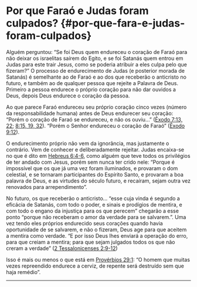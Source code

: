 # Por que Faraó e Judas foram culpados? {#por-que-fara-e-judas-foram-culpados}

Alguém perguntou: “Se foi Deus quem endureceu o coração de Faraó para não deixar os israelitas saírem do Egito, e se foi Satanás quem entrou em Judas para este trair Jesus, como se poderia atribuir a eles culpa pelo que fizeram?” O processo de endurecimento de Judas (e posterior morada de Satanás) é semelhante ao de Faraó e ao dos que receberão o anticristo no futuro, e também ao de qualquer pessoa que rejeite a Palavra de Deus. Primeiro a pessoa endurece o próprio coração para não dar ouvidos a Deus, depois Deus endurece o coração da pessoa.

Ao que parece Faraó endureceu seu próprio coração cinco vezes (número da responsabilidade humana) antes de Deus endurecer seu coração: “Porém o coração de Faraó se endureceu, e não os ouviu...” ([Êxodo 7:13, 22](http://bibliaonline.com.br/acf/ex/7/13,22); [8:15, 19, 32](http://bibliaonline.com.br/acf/ex/8/15:19:32)). “Porém o Senhor endureceu o coração de Faraó” ([Êxodo 9:12](http://bibliaonline.com.br/acf/ex/9/12)).

O endurecimento próprio não vem da ignorância, mas justamente o contrário. Vem de conhecer e deliberadamente rejeitar. Judas encaixa-se no que é dito em [Hebreus 6:4-6](http://bibliaonline.com.br/acf/hb/6/4-6), como alguém que teve todos os privilégios de ter andado com Jesus, porém sem nunca ter crido nele: “Porque é impossível que os que já uma vez foram iluminados, e provaram o dom celestial, e se tornaram participantes do Espírito Santo, e provaram a boa palavra de Deus, e as virtudes do século futuro, e recaíram, sejam outra vez renovados para arrependimento”.

No futuro, os que receberão o anticristo... “esse cuja vinda é segundo a eficácia de Satanás, com todo o poder, e sinais e prodígios de mentira, e com todo o engano da injustiça para os que perecem” chegarão a esse ponto “porque não receberam o amor da verdade para se salvarem.”. Uma vez tendo eles próprios endurecido seus corações quando havia oportunidade de se salvarem, e não o fizeram, Deus age para que aceitem a mentira como verdade. “E por isso Deus lhes enviará a operação do erro, para que creiam a mentira; para que sejam julgados todos os que não creram a verdade” ([2 Tessalonicenses 2:9-12](http://bibliaonline.com.br/acf/2ts/2/9-12))

Isso é mais ou menos o que está em [Provérbios 29:1](http://bibliaonline.com.br/acf/pv/29/1): “O homem que muitas vezes repreendido endurece a cerviz, de repente será destruído sem que haja remédio”.

*****